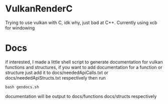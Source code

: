 # VulkanRenderC
Trying to use vulkan with C, idk why, just bad at C++. Currently using xcb for windowing

# Docs
if interested, I made a little shell script to generate
documentation for vulkan functions and structures,
if you want to add documentation for a function or structure
just add it to docs/neededApiCalls.txt or docs/neededApiStructs.txt respectively
then run
```
bash gendocs.sh
```
documentation will be output to docs/functions docs/structs respectively
